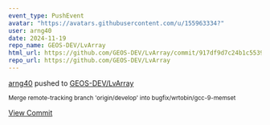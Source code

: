 ```yaml
---
event_type: PushEvent
avatar: "https://avatars.githubusercontent.com/u/155963334?"
user: arng40
date: 2024-11-19
repo_name: GEOS-DEV/LvArray
html_url: https://github.com/GEOS-DEV/LvArray/commit/917df9d7c24b1c553958fbd0ec82d11c958ba62b
repo_url: https://github.com/GEOS-DEV/LvArray
---
```


<a href='https://github.com/arng40' target='_blank'>arng40</a> pushed to <a href='https://github.com/GEOS-DEV/LvArray' target='_blank'>GEOS-DEV/LvArray</a>

<small>Merge remote-tracking branch 'origin/develop' into bugfix/wrtobin/gcc-9-memset</small>

<a href='https://github.com/GEOS-DEV/LvArray/commit/917df9d7c24b1c553958fbd0ec82d11c958ba62b' target='_blank'>View Commit</a>